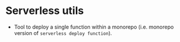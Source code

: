 # Serverless utils

- Tool to deploy a single function within a monorepo (i.e. monorepo version of `serverless deploy function`).
